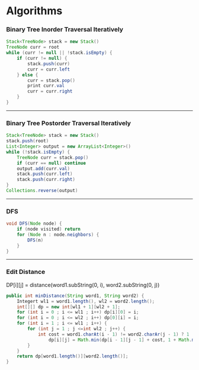 # Algorithms


### Binary Tree Inorder Traversal Iteratively
```Java
Stack<TreeNode> stack = new Stack()
TreeNode curr = root
while (curr != null || !stack.isEmpty) {
    if (curr != null) {
        stack.push(curr)
        curr = curr.left
    } else {
        curr = stack.pop()
        print curr.val
        curr = curr.right
    }
}
```

---

### Binary Tree Postorder Traversal Iteratively
```Java
Stack<TreeNode> stack = new Stack()
stack.push(root)
List<Integer> output = new ArrayList<Integer>()
while (!stack.isEmpty) {
    TreeNode curr = stack.pop()
    if (curr == null) continue
    output.add(curr.val)
    stack.push(curr.left)
    stack.push(curr.right)
}
Collections.reverse(output)
```

---

### DFS
```Java
void DFS(Node node) {
    if (node visited) return
    for (Node n : node.neighbors) {
        DFS(n)
    }
}
```

---

### Edit Distance
DP[i][j] = distance(word1.subString(0, i), word2.subString(0, j))
```Java
public int minDistance(String word1, String word2) {
    Integert wl1 = word1.length(), wl2 = word2.length();
    int[][] dp = new int[wl1 + 1][wl2 + 1];
    for (int i = 0 ; i <= wl1 ; i++) dp[i][0] = i;
    for (int i = 0 ; i <= wl2 ; i++) dp[0][i] = i;
    for (int i = 1 ; i <= wl1 ; i++) {
        for (int j = 1 ; j <=int wl2 ; j++) {
            int cost = word1.charAt(i - 1) != word2.charAr(j - 1) ? 1 : 0
                dp[i][j] = Math.min(dp[i - 1][j - 1] + cost, 1 + Math.min(dp[i -Math 1][j], dp[i][j - 1]));
        }
    }
    return dp[word1.length()][word2.length()];
}
```
